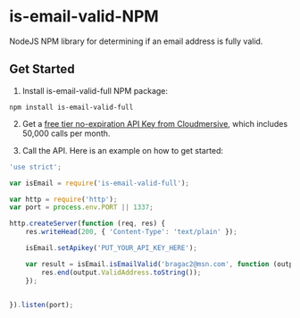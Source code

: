 # is-email-valid-NPM
NodeJS NPM library for determining if an email address is fully valid.

## Get Started

1. Install is-email-valid-full NPM package:

```
npm install is-email-valid-full
```

2. Get a [free tier no-expiration API Key from Cloudmersive](https://account.cloudmersive.com/signup), which includes 50,000 calls per month.

3. Call the API.  Here is an example on how to get started:

```javascript
'use strict';

var isEmail = require('is-email-valid-full');

var http = require('http');
var port = process.env.PORT || 1337;

http.createServer(function (req, res) {
    res.writeHead(200, { 'Content-Type': 'text/plain' });

    isEmail.setApikey('PUT_YOUR_API_KEY_HERE');

    var result = isEmail.isEmailValid('bragac2@msn.com', function (output) {
        res.end(output.ValidAddress.toString());
    });

    
}).listen(port);
```
